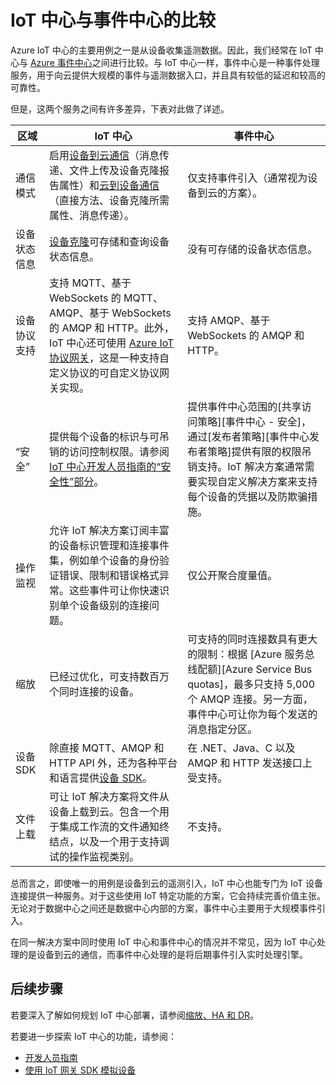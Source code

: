 <properties
 pageTitle="Azure IoT 中心与 Azure 事件中心的比较 | Azure"
 description="将 Azure IoT 中心与 Azure 事件中心服务进行比较，重点为功能和用例方面的差异。"
 services="iot-hub"
 documentationCenter=""
 authors="fsautomata"
 manager="timlt"
 editor=""/>  


<tags
 ms.service="iot-hub"
 ms.devlang="na"
 ms.topic="article"
 ms.tgt_pltfrm="na"
 ms.workload="na"
 ms.date="06/06/2016"
 wacn.date="12/12/2016"
 ms.author="elioda"/>


# IoT 中心与事件中心的比较

Azure IoT 中心的主要用例之一是从设备收集遥测数据。因此，我们经常在 IoT 中心与 [Azure 事件中心][]之间进行比较。与 IoT 中心一样，事件中心是一种事件处理服务，用于向云提供大规模的事件与遥测数据入口，并且具有较低的延迟和较高的可靠性。

但是，这两个服务之间有许多差异，下表对此做了详述。

| 区域 | IoT 中心 | 事件中心 |
| --- | --- | --- |
| 通信模式 | 启用[设备到云通信][lnk-d2c-guidance]（消息传递、文件上传及设备克隆报告属性）和[云到设备通信][lnk-c2d-guidance]（直接方法、设备克隆所需属性、消息传递）。 |仅支持事件引入（通常视为设备到云的方案）。 |
| 设备状态信息 | [设备克隆][lnk-twins]可存储和查询设备状态信息。 | 没有可存储的设备状态信息。 |
| 设备协议支持 |支持 MQTT、基于 WebSockets 的 MQTT、AMQP、基于 WebSockets 的 AMQP 和 HTTP。此外，IoT 中心还可使用 [Azure IoT 协议网关][lnk-azure-protocol-gateway]，这是一种支持自定义协议的可自定义协议网关实现。 |支持 AMQP、基于 WebSockets 的 AMQP 和 HTTP。 |
| “安全” |提供每个设备的标识与可吊销的访问控制权限。请参阅 [IoT 中心开发人员指南的“安全性”部分]。 |提供事件中心范围的[共享访问策略][事件中心 - 安全]，通过[发布者策略][事件中心发布者策略]提供有限的权限吊销支持。IoT 解决方案通常需要实现自定义解决方案来支持每个设备的凭据以及防欺骗措施。 |
| 操作监视 |允许 IoT 解决方案订阅丰富的设备标识管理和连接事件集，例如单个设备的身份验证错误、限制和错误格式异常。这些事件可让你快速识别单个设备级别的连接问题。 |仅公开聚合度量值。 |
| 缩放 |已经过优化，可支持数百万个同时连接的设备。 |可支持的同时连接数具有更大的限制：根据 [Azure 服务总线配额][Azure Service Bus quotas]，最多只支持 5,000 个 AMQP 连接。另一方面，事件中心可让你为每个发送的消息指定分区。 |
| 设备 SDK |除直接 MQTT、AMQP 和 HTTP API 外，还为各种平台和语言提供[设备 SDK][Azure IoT Hub SDKs]。 |在 .NET、Java、C 以及 AMQP 和 HTTP 发送接口上受支持。 |
| 文件上载 |可让 IoT 解决方案将文件从设备上载到云。包含一个用于集成工作流的文件通知终结点，以及一个用于支持调试的操作监视类别。 | 不支持。 |

总而言之，即使唯一的用例是设备到云的遥测引入，IoT 中心也能专门为 IoT 设备连接提供一种服务。对于这些使用 IoT 特定功能的方案，它会持续完善价值主张。无论对于数据中心之间还是数据中心内部的方案，事件中心主要用于大规模事件引入。

在同一解决方案中同时使用 IoT 中心和事件中心的情况并不常见，因为 IoT 中心处理的是设备到云的通信，而事件中心处理的是将后期事件引入实时处理引擎。

## 后续步骤

若要深入了解如何规划 IoT 中心部署，请参阅[缩放、HA 和 DR][lnk-scaling]。

若要进一步探索 IoT 中心的功能，请参阅：

- [开发人员指南][lnk-devguide]
- [使用 IoT 网关 SDK 模拟设备][lnk-gateway]

[lnk-twins]: /documentation/articles/iot-hub-devguide-device-twins/
[lnk-c2d-guidance]: /documentation/articles/iot-hub-devguide-c2d-guidance/
[lnk-d2c-guidance]: /documentation/articles/iot-hub-devguide-d2c-guidance/
[Azure 事件中心]: /documentation/articles/event-hubs-what-is-event-hubs/
[IoT 中心开发人员指南的“安全性”部分]: /documentation/articles/iot-hub-devguide-security/
[Event Hub - security]: /documentation/articles/event-hubs-authentication-and-security-model-overview/
[Event Hub publisher policies]: /documentation/articles/event-hubs-overview/#common-publisher-tasks
[Azure 服务总线配额]: /documentation/articles/service-bus-quotas/
[Azure IoT Hub SDKs]: https://github.com/Azure/azure-iot-sdks/blob/master/readme.md
[lnk-azure-protocol-gateway]: /documentation/articles/iot-hub-protocol-gateway/

[lnk-scaling]: /documentation/articles/iot-hub-scaling/
[lnk-devguide]: /documentation/articles/iot-hub-devguide/
[lnk-gateway]: /documentation/articles/iot-hub-linux-gateway-sdk-simulated-device/
[lnk-portal]: /documentation/articles/iot-hub-manage-through-portal/

<!---HONumber=Mooncake_0801_2016-->